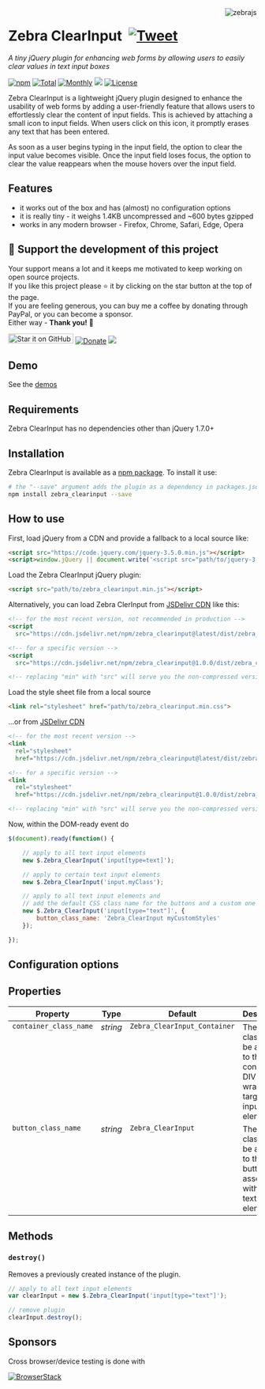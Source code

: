 <img src="https://raw.githubusercontent.com/stefangabos/zebrajs/master/docs/images/logo.png" alt="zebrajs" align="right">

# Zebra ClearInput &nbsp;[![Tweet](https://img.shields.io/twitter/url/http/shields.io.svg?style=social)](https://twitter.com/intent/tweet?text=A+tiny+jQuery+plugin+for+enhancing+web+forms+by+allowing+users+to+easily+clear+values+in+text+input+boxes&url=https://github.com/stefangabos/Zebra_ClearInput&via=stefangabos&hashtags=jquery,javascript)

*A tiny jQuery plugin for enhancing web forms by allowing users to easily clear values in text input boxes*

[![npm](https://img.shields.io/npm/v/zebra_clearinput.svg)](https://www.npmjs.com/package/zebra_clearinput) [![Total](https://img.shields.io/npm/dt/zebra_clearinput.svg)](https://www.npmjs.com/package/zebra_clearinput) [![Monthly](https://img.shields.io/npm/dm/zebra_clearinput.svg)](https://www.npmjs.com/package/zebra_clearinput) [![](https://data.jsdelivr.com/v1/package/npm/zebra_clearinput/badge?style=rounded)](https://www.jsdelivr.com/package/npm/zebra_clearinput)  [![License](https://img.shields.io/npm/l/zebra_clearinput.svg)](https://github.com/stefangabos/Zebra_ClearInput/blob/master/LICENSE.md)

Zebra ClearInput is a lightweight jQuery plugin designed to enhance the usability of web forms by adding a user-friendly feature that allows users to effortlessly clear the content of input fields. This is achieved by attaching a small icon to input fields. When users click on this icon, it promptly erases any text that has been entered.

As soon as a user begins typing in the input field, the option to clear the input value becomes visible. Once the input field loses focus, the option to clear the value reappears when the mouse hovers over the input field.

## Features

 - it works out of the box and has (almost) no configuration options
 - it is really tiny - it weighs 1.4KB uncompressed and ~600 bytes gzipped
 - works in any modern browser - Firefox, Chrome, Safari, Edge, Opera

## 🎂 Support the development of this project

Your support means a lot and it keeps me motivated to keep working on open source projects.<br>
If you like this project please ⭐ it by clicking on the star button at the top of the page.<br>
If you are feeling generous, you can buy me a coffee by donating through PayPal, or you can become a sponsor.<br>
Either way - **Thank you!** 🎉

[<img src="https://img.shields.io/github/stars/stefangabos/zebra_clearinput?color=green&label=star%20it%20on%20GitHub" width="132" height="20" alt="Star it on GitHub">](https://github.com/stefangabos/Zebra_ClearInput) [![Donate](https://img.shields.io/badge/Donate-PayPal-green.svg)](https://www.paypal.com/cgi-bin/webscr?cmd=_s-xclick&hosted_button_id=LLXP492Y7VYZJ) [<img src="https://img.shields.io/badge/-Sponsor-fafbfc?logo=GitHub%20Sponsors">](https://github.com/sponsors/stefangabos)

## Demo

See the [demos](https://stefangabos.github.io/Zebra_ClearInput/)

## Requirements

Zebra ClearInput has no dependencies other than jQuery 1.7.0+

## Installation

Zebra ClearInput is available as a [npm package](https://www.npmjs.com/package/zebra_clearinput). To install it use:

```bash
# the "--save" argument adds the plugin as a dependency in packages.json
npm install zebra_clearinput --save
```

## How to use

First, load jQuery from a CDN and provide a fallback to a local source like:

```html
<script src="https://code.jquery.com/jquery-3.5.0.min.js"></script>
<script>window.jQuery || document.write('<script src="path/to/jquery-3.5.0.js"><\/script>')</script>
```

Load the Zebra ClearInput jQuery plugin:

```html
<script src="path/to/zebra_clearinput.min.js"></script>
```

Alternatively, you can load Zebra ClerInput from [JSDelivr CDN](https://www.jsdelivr.com/package/npm/zebra_clearinput) like this:

```html
<!-- for the most recent version, not recommended in production -->
<script
  src="https://cdn.jsdelivr.net/npm/zebra_clearinput@latest/dist/zebra_clearinput.min.js"></script>

<!-- for a specific version -->
<script
  src="https://cdn.jsdelivr.net/npm/zebra_clearinput@1.0.0/dist/zebra_clearinput.min.js"></script>

<!-- replacing "min" with "src" will serve you the non-compressed version -->
```

Load the style sheet file from a local source

```html
<link rel="stylesheet" href="path/to/zebra_clearinput.min.css">
```

...or from [JSDelivr CDN](https://www.jsdelivr.com/package/npm/zebra_clearinput)

```html
<!-- for the most recent version -->
<link
  rel="stylesheet"
  href="https://cdn.jsdelivr.net/npm/zebra_clearinput@latest/dist/zebra_clearinput.min.css">

<!-- for a specific version -->
<link
  rel="stylesheet"
  href="https://cdn.jsdelivr.net/npm/zebra_clearinput@1.0.0/dist/zebra_clearinput.min.css">

<!-- replacing "min" with "src" will serve you the non-compressed version -->
```

Now, within the DOM-ready event do

```javascript
$(document).ready(function() {

    // apply to all text input elements
    new $.Zebra_ClearInput('input[type=text]');

    // apply to certain text input elements
    new $.Zebra_ClearInput('input.myClass');

    // apply to all text input elements and
    // add the default CSS class name for the buttons and a custom one
    new $.Zebra_ClearInput('input[type="text"]', {
        button_class_name: 'Zebra_ClearInput myCustomStyles'
    });

});
```

## Configuration options

## Properties

<table width="100%">
    <thead>
    <tr>
        <th>Property</th>
        <th>Type</th>
        <th>Default</th>
        <th>Description</th>
    </tr>
    </thead>
    <tbody>
    <tr>
        <td valign="top"><code>container_class_name</code></td>
        <td valign="top"><em>string</em></td>
        <td valign="top"><code>Zebra_ClearInput_Container</code></td>
        <td valign="top">The CSS class(es) to be applied to the container DIV that will wrap the target text input element</td>
    </tr>
    <tr>
        <td valign="top"><code>button_class_name</code></td>
        <td valign="top"><em>string</em></td>
        <td valign="top"><code>Zebra_ClearInput</code></td>
        <td valign="top">The CSS class(es) to be applied to the button associated with the text input element</td>
    </tr>
    </tbody>
</table>

## Methods

### `destroy()`

Removes a previously created instance of the plugin.

```javascript
// apply to all text input elements
var clearInput = new $.Zebra_ClearInput('input[type="text"]');

// remove plugin
clearInput.destroy();
```

## Sponsors

Cross browser/device testing is done with

[![BrowserStack](https://github.com/stefangabos/Zebra_Dialog/raw/master/examples/browserstack.png)](https://www.browserstack.com/)
